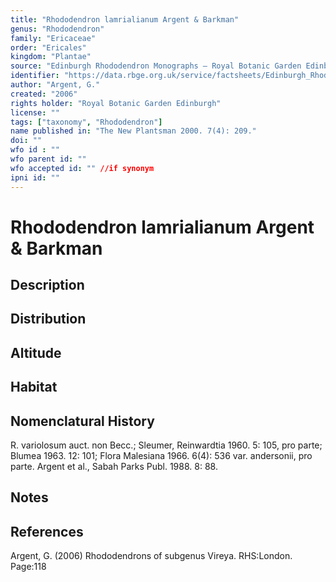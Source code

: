 ```yaml
---
title: "Rhododendron lamrialianum Argent & Barkman"
genus: "Rhododendron"
family: "Ericaceae"
order: "Ericales"
kingdom: "Plantae"
source: "Edinburgh Rhododendron Monographs – Royal Botanic Garden Edinburgh"
identifier: "https://data.rbge.org.uk/service/factsheets/Edinburgh_Rhododendron_Monographs.xhtml"
author: "Argent, G."
created: "2006"
rights holder: "Royal Botanic Garden Edinburgh"
license: ""
tags: ["taxonomy", "Rhododendron"]
name published in: "The New Plantsman 2000. 7(4): 209."
doi: ""
wfo id : ""
wfo parent id: ""
wfo accepted id: "" //if synonym                      
ipni id: ""
---
```


                       

# Rhododendron lamrialianum Argent & Barkman

## Description


## Distribution


## Altitude


## Habitat


## Nomenclatural History
R. variolosum auct. non Becc.; Sleumer, Reinwardtia 1960. 5: 105, pro parte; Blumea 1963. 12: 101; Flora Malesiana 1966. 6(4): 536 var. andersonii, pro parte. Argent et al., Sabah Parks Publ. 1988. 8: 88.
                       
## Notes


## References

Argent, G. (2006) Rhododendrons of subgenus Vireya. RHS:London. Page:118
